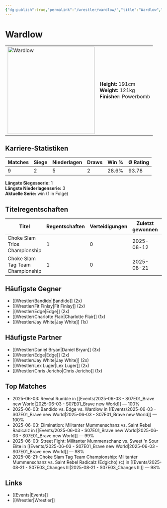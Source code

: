 ```yaml
---
{"dg-publish":true,"permalink":"/wrestler/wardlow/","title":"Wardlow","tags":["wrestler"],"noteIcon":""}
---
```



# Wardlow

<table>
        <tr>
        <td><img src="https://github.com/CptSpaulding1980/choke-slam-wrestling/releases/download/images/Wardlow.png" width="280" alt="Wardlow"></td>
        <td>
        <b>Height:</b> 191cm<br>
        <b>Weight:</b> 121kg<br>
        <b>Finisher:</b> Powerbomb<br>
        </td>
        </tr>
        </table>
        
## Karriere-Statistiken

| Matches | Siege | Niederlagen | Draws | Win % | Ø Rating |
|---------|-------|-------------|-------|-------|-----------|
| 9 | 2 | 5 | 2 | 28.6% | 93.78 |

**Längste Siegesserie:** 1<br>**Längste Niederlagenserie:** 3<br>**Aktuelle Serie:** win (1 in Folge)

## Titelregentschaften
| Titel | Regentschaften | Verteidigungen | Zuletzt gewonnen | Aktuell |
|-------|---------------|----------------|------------------|---------|
| Choke Slam Trios Championship | 1 | 0 | 2025-08-12 |  |
| Choke Slam Tag Team Championship | 1 | 0 | 2025-08-21 |  |


## Häufigste Gegner
- [[Wrestler/Bandido\|Bandido]] (2x)
- [[Wrestler/Fit Finlay\|Fit Finlay]] (2x)
- [[Wrestler/Edge\|Edge]] (2x)
- [[Wrestler/Charlotte Flair\|Charlotte Flair]] (1x)
- [[Wrestler/Jay White\|Jay White]] (1x)

## Häufigste Partner
- [[Wrestler/Daniel Bryan\|Daniel Bryan]] (3x)
- [[Wrestler/Edge\|Edge]] (2x)
- [[Wrestler/Jay White\|Jay White]] (2x)
- [[Wrestler/Lex Luger\|Lex Luger]] (2x)
- [[Wrestler/Chris Jericho\|Chris Jericho]] (1x)

## Top Matches
- 2025-06-03: Reveal Rumble in [[Events/2025-06-03 - S07E01_Brave new World\|2025-06-03 - S07E01_Brave new World]] — 100%
- 2025-06-03: Bandido vs. Edge vs. Wardlow in [[Events/2025-06-03 - S07E01_Brave new World\|2025-06-03 - S07E01_Brave new World]] — 100%
- 2025-06-03: Elimination: Militanter Mummenschanz vs. Saint Rebel Radicalz in [[Events/2025-06-03 - S07E01_Brave new World\|2025-06-03 - S07E01_Brave new World]] — 99%
- 2025-06-03: Street Fight: Militanter Mummenschanz vs. Sweet 'n Sour Elite in [[Events/2025-06-03 - S07E01_Brave new World\|2025-06-03 - S07E01_Brave new World]] — 98%
- 2025-08-21: Choke Slam Tag Team Championship: Militanter Mummenschanz vs. Saint Rebel Radicalz (Edgicho) (c) in [[Events/2025-08-21 - S07E03_Changes III\|2025-08-21 - S07E03_Changes III]] — 98%

## Links
- [[Events\|Events]]
- [[Wrestler\|Wrestler]]
